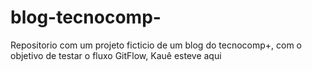 # blog-tecnocomp-
Repositorio com um projeto ficticio de um blog do tecnocomp+, com o objetivo de testar o fluxo GitFlow, Kauê esteve aqui
